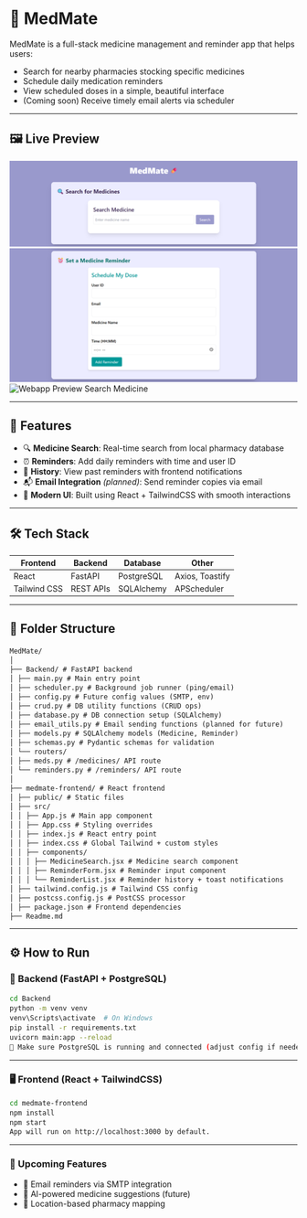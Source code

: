 # 💊 MedMate

MedMate is a full-stack medicine management and reminder app that helps users:

- Search for nearby pharmacies stocking specific medicines
- Schedule daily medication reminders
- View scheduled doses in a simple, beautiful interface
- (Coming soon) Receive timely email alerts via scheduler

---

## 🖼️ Live Preview

![Webapp Preview Search Medicine](SearchMeds.png) 
![Webapp Preview Search Medicine](SetReminder.png) 
![Webapp Preview Search Medicine](ReminderHistory.png) 

---

## 🚀 Features

- 🔍 **Medicine Search**: Real-time search from local pharmacy database
- ⏰ **Reminders**: Add daily reminders with time and user ID
- 📜 **History**: View past reminders with frontend notifications
- 📬 **Email Integration** *(planned)*: Send reminder copies via email
- 🎨 **Modern UI**: Built using React + TailwindCSS with smooth interactions

---

## 🛠️ Tech Stack

| Frontend        | Backend       | Database    | Other             |
|-----------------|---------------|-------------|-------------------|
| React           | FastAPI       | PostgreSQL  | Axios, Toastify   |
| Tailwind CSS    | REST APIs     | SQLAlchemy  | APScheduler       |

---

## 📁 Folder Structure

```
MedMate/
│
├── Backend/ # FastAPI backend
│ ├── main.py # Main entry point
│ ├── scheduler.py # Background job runner (ping/email)
│ ├── config.py # Future config values (SMTP, env)
│ ├── crud.py # DB utility functions (CRUD ops)
│ ├── database.py # DB connection setup (SQLAlchemy)
│ ├── email_utils.py # Email sending functions (planned for future)
│ ├── models.py # SQLAlchemy models (Medicine, Reminder)
│ ├── schemas.py # Pydantic schemas for validation
│ └── routers/
│ ├── meds.py # /medicines/ API route
│ └── reminders.py # /reminders/ API route
│
├── medmate-frontend/ # React frontend
│ ├── public/ # Static files
│ ├── src/
│ │ ├── App.js # Main app component
│ │ ├── App.css # Styling overrides
│ │ ├── index.js # React entry point
│ │ ├── index.css # Global Tailwind + custom styles
│ │ ├── components/
│ │ │ ├── MedicineSearch.jsx # Medicine search component
│ │ │ ├── ReminderForm.jsx # Reminder input component
│ │ │ └── ReminderList.jsx # Reminder history + toast notifications
│ ├── tailwind.config.js # Tailwind CSS config
│ ├── postcss.config.js # PostCSS processor
│ ├── package.json # Frontend dependencies
├── Readme.md
```
---

## ⚙️ How to Run

### 🧪 Backend (FastAPI + PostgreSQL)

```bash
cd Backend
python -m venv venv
venv\Scripts\activate  # On Windows
pip install -r requirements.txt
uvicorn main:app --reload
🔁 Make sure PostgreSQL is running and connected (adjust config if needed)
```
---
### 🖥️ Frontend (React + TailwindCSS)
```bash
cd medmate-frontend
npm install
npm start
App will run on http://localhost:3000 by default.
```
---
### 📌 Upcoming Features
- 📧 Email reminders via SMTP integration
- 🧠 AI-powered medicine suggestions (future)
- 🏥 Location-based pharmacy mapping


